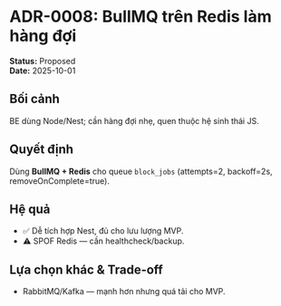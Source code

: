 # ADR-0008: BullMQ trên Redis làm hàng đợi
**Status:** Proposed  
**Date:** 2025-10-01

## Bối cảnh
BE dùng Node/Nest; cần hàng đợi nhẹ, quen thuộc hệ sinh thái JS.

## Quyết định
Dùng **BullMQ + Redis** cho queue `block_jobs` (attempts=2, backoff=2s, removeOnComplete=true).

## Hệ quả
- ✅ Dễ tích hợp Nest, đủ cho lưu lượng MVP.
- ⚠️ SPOF Redis — cần healthcheck/backup.

## Lựa chọn khác & Trade-off
- RabbitMQ/Kafka — mạnh hơn nhưng quá tải cho MVP.
